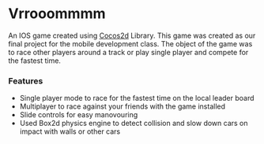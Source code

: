 Vrrooommmm
==============

An IOS game created using [Cocos2d](http://www.cocos2d-swift.org/) Library. This game was created as our final project for the mobile development class. The object of the game was to race other players around a track or play single player and compete for the fastest time.

### Features
- Single player mode to race for the fastest time on the local leader board
- Multiplayer to race against your friends with the game installed
- Slide controls for easy manovouring
- Used Box2d physics engine to detect collision and slow down cars on impact with walls or other cars

